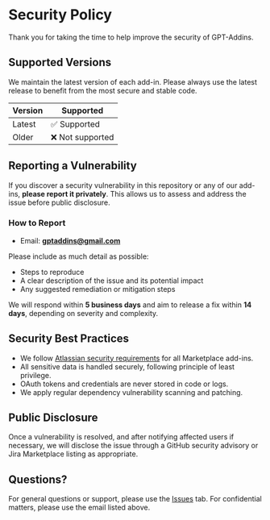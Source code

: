 # Security Policy

Thank you for taking the time to help improve the security of GPT-Addins.

## Supported Versions

We maintain the latest version of each add-in. Please always use the latest release to benefit from the most secure and stable code.

| Version | Supported          |
|---------|--------------------|
| Latest  | ✅ Supported       |
| Older   | ❌ Not supported   |

## Reporting a Vulnerability

If you discover a security vulnerability in this repository or any of our add-ins, **please report it privately**. This allows us to assess and address the issue before public disclosure.

### How to Report

- Email: **gptaddins@gmail.com**

Please include as much detail as possible:
- Steps to reproduce
- A clear description of the issue and its potential impact
- Any suggested remediation or mitigation steps

We will respond within **5 business days** and aim to release a fix within **14 days**, depending on severity and complexity.

## Security Best Practices

- We follow [Atlassian security requirements](https://developer.atlassian.com/platform/marketplace/security-requirements/) for all Marketplace add-ins.
- All sensitive data is handled securely, following principle of least privilege.
- OAuth tokens and credentials are never stored in code or logs.
- We apply regular dependency vulnerability scanning and patching.

## Public Disclosure

Once a vulnerability is resolved, and after notifying affected users if necessary, we will disclose the issue through a GitHub security advisory or Jira Marketplace listing as appropriate.

## Questions?

For general questions or support, please use the [Issues](https://github.com/gptaddins/GPT-Addins/issues) tab. For confidential matters, please use the email listed above.
